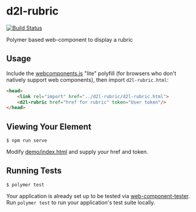 # d2l-rubric
[![Build Status](https://travis-ci.org/Brightspace/d2l-rubric.svg?branch=master)](https://travis-ci.org/Brightspace/d2l-rubric)

Polymer based web-component to display a rubric

## Usage
Include the [webcomponents.js](http://webcomponents.org/polyfills/) "lite" polyfill (for browsers who don't natively support web components), then import `d2l-rubric.html`:

```html
<head>
	<link rel="import" href="../d2l-rubric/d2l-rubric.html">
	<d2l-rubric href="href for rubric" token="User token"/>
</head>
```

## Viewing Your Element

```
$ npm run serve
```

Modify [demo/index.html](https://github.com/Brightspace/d2l-rubric/blob/master/demo/index.html) and supply your href and token.

## Running Tests

```
$ polymer test
```

Your application is already set up to be tested via [web-component-tester](https://github.com/Polymer/web-component-tester). Run `polymer test` to run your application's test suite locally.
